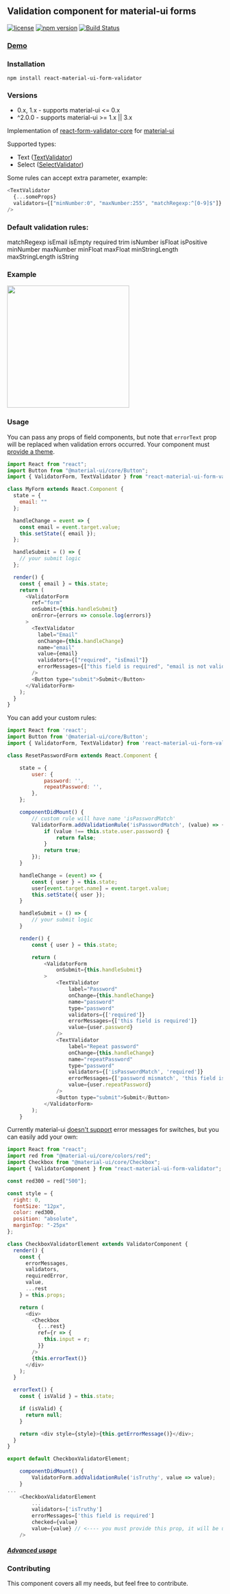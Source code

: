 ## Validation component for material-ui forms

[![license](https://img.shields.io/github/license/mashape/apistatus.svg)](https://opensource.org/licenses/MIT)
[![npm version](https://badge.fury.io/js/react-material-ui-form-validator.svg)](https://badge.fury.io/js/react-material-ui-form-validator)
[![Build Status](https://travis-ci.org/NewOldMax/react-material-ui-form-validator.svg?branch=master)](https://travis-ci.org/NewOldMax/react-material-ui-form-validator)

### [Demo](https://newoldmax.github.io/react-material-ui-form-validator/)

### Installation

```
npm install react-material-ui-form-validator
```

### Versions

* 0.x, 1.x - supports material-ui <= 0.x
* ^2.0.0 - supports material-ui >= 1.x || 3.x

Implementation of [react-form-validator-core](https://www.npmjs.com/package/react-form-validator-core) for [material-ui](https://material-ui.com/)

Supported types:

* Text ([TextValidator](https://github.com/NewOldMax/react-material-ui-form-validator/blob/master/src/TextValidator.jsx))
* Select ([SelectValidator](https://github.com/NewOldMax/react-material-ui-form-validator/blob/master/src/SelectValidator.jsx))

Some rules can accept extra parameter, example:

```javascript
<TextValidator
  {...someProps}
  validators={["minNumber:0", "maxNumber:255", "matchRegexp:^[0-9]$"]}
/>
```

### Default validation rules:

matchRegexp
isEmail
isEmpty
required
trim
isNumber
isFloat
isPositive
minNumber
maxNumber
minFloat
maxFloat
minStringLength
maxStringLength
isString

### Example

<img src="https://raw.githubusercontent.com/NewOldMax/react-material-ui-form-validator/master/examples/example.gif" width="285">

### Usage

You can pass any props of field components, but note that `errorText` prop will be replaced when validation errors occurred.
Your component must [provide a theme](http://www.material-ui.com/#/get-started/usage).

```javascript
import React from "react";
import Button from "@material-ui/core/Button";
import { ValidatorForm, TextValidator } from "react-material-ui-form-validator";

class MyForm extends React.Component {
  state = {
    email: ""
  };

  handleChange = event => {
    const email = event.target.value;
    this.setState({ email });
  };

  handleSubmit = () => {
    // your submit logic
  };

  render() {
    const { email } = this.state;
    return (
      <ValidatorForm
        ref="form"
        onSubmit={this.handleSubmit}
        onError={errors => console.log(errors)}
      >
        <TextValidator
          label="Email"
          onChange={this.handleChange}
          name="email"
          value={email}
          validators={["required", "isEmail"]}
          errorMessages={["this field is required", "email is not valid"]}
        />
        <Button type="submit">Submit</Button>
      </ValidatorForm>
    );
  }
}
```

You can add your custom rules:

```javascript
import React from 'react';
import Button from '@material-ui/core/Button';
import { ValidatorForm, TextValidator} from 'react-material-ui-form-validator';

class ResetPasswordForm extends React.Component {

    state = {
        user: {
            password: '',
            repeatPassword: '',
        },
    };

    componentDidMount() {
        // custom rule will have name 'isPasswordMatch'
        ValidatorForm.addValidationRule('isPasswordMatch', (value) => {
            if (value !== this.state.user.password) {
                return false;
            }
            return true;
        });
    }

    handleChange = (event) => {
        const { user } = this.state;
        user[event.target.name] = event.target.value;
        this.setState({ user });
    }

    handleSubmit = () => {
        // your submit logic
    }

    render() {
        const { user } = this.state;

        return (
            <ValidatorForm
                onSubmit={this.handleSubmit}
            >
                <TextValidator
                    label="Password"
                    onChange={this.handleChange}
                    name="password"
                    type="password"
                    validators={['required']}
                    errorMessages={['this field is required']}
                    value={user.password}
                />
                <TextValidator
                    label="Repeat password"
                    onChange={this.handleChange}
                    name="repeatPassword"
                    type="password"
                    validators={['isPasswordMatch', 'required']}
                    errorMessages={['password mismatch', 'this field is required']}
                    value={user.repeatPassword}
                />
                <Button type="submit">Submit</Button>
            </ValidatorForm>
        );
    }
```

Currently material-ui [doesn't support](https://github.com/callemall/material-ui/issues/3771) error messages for switches, but you can easily add your own:

```javascript
import React from "react";
import red from "@material-ui/core/colors/red";
import Checkbox from "@material-ui/core/Checkbox";
import { ValidatorComponent } from "react-material-ui-form-validator";

const red300 = red["500"];

const style = {
  right: 0,
  fontSize: "12px",
  color: red300,
  position: "absolute",
  marginTop: "-25px"
};

class CheckboxValidatorElement extends ValidatorComponent {
  render() {
    const {
      errorMessages,
      validators,
      requiredError,
      value,
      ...rest
    } = this.props;

    return (
      <div>
        <Checkbox
          {...rest}
          ref={r => {
            this.input = r;
          }}
        />
        {this.errorText()}
      </div>
    );
  }

  errorText() {
    const { isValid } = this.state;

    if (isValid) {
      return null;
    }

    return <div style={style}>{this.getErrorMessage()}</div>;
  }
}

export default CheckboxValidatorElement;
```

```javascript
    componentDidMount() {
        ValidatorForm.addValidationRule('isTruthy', value => value);
    }
...
    <CheckboxValidatorElement
        ...
        validators=['isTruthy']
        errorMessages=['this field is required']
        checked={value}
        value={value} // <---- you must provide this prop, it will be used only for validation
    />
```

##### [Advanced usage](https://github.com/NewOldMax/react-material-ui-form-validator/wiki)

### Contributing

This component covers all my needs, but feel free to contribute.
